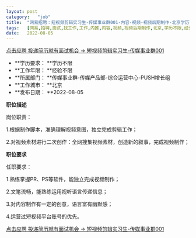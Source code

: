 ```yaml
---
layout:	post
category:	"job"
title:	"网易招聘：短视频剪辑实习生-传媒事业群001-内容-视频-视频后期制作-北京学历不限经验不限"
tags:	[网易,招聘,面试,找工作,工作,内推,内容,视频,视频后期制作,北京,学历不限,经验不限]
date:	2022-08-05
---
```


[点击应聘 投递简历就有面试机会 ->  短视频剪辑实习生-传媒事业群001](http://mobile.bole.netease.com/bole/boleDetail?id=40851&employeeId=346f03c3cda5f04c&key=all)



- **学历要求： **学历不限
- **工作年限： **经验不限
- **所属部门： **传媒事业群-传媒产品部-综合运营中心-PUSH增长组
- **工作城市： **北京
- **发布日期： **2022-08-05



**职位描述**

岗位职责：

1.根据制作脚本，准确理解视频意图，独立完成剪辑工作；

2.对视频素材进行二次创作：全网搜集视频素材，创造新的叙事，完成视频制作；









**职位要求**

任职要求：

1.熟练掌握PR、PS等软件，能独立完成视频制作；

2.文笔流畅，能熟练运用视听语言传递信息；

3.对内容制作有一定的创意，语言富有幽默感；

4.运营过短视频平台账号的优先。



[点击应聘 投递简历就有面试机会 ->  短视频剪辑实习生-传媒事业群001](http://mobile.bole.netease.com/bole/boleDetail?id=40851&employeeId=346f03c3cda5f04c&key=all)
